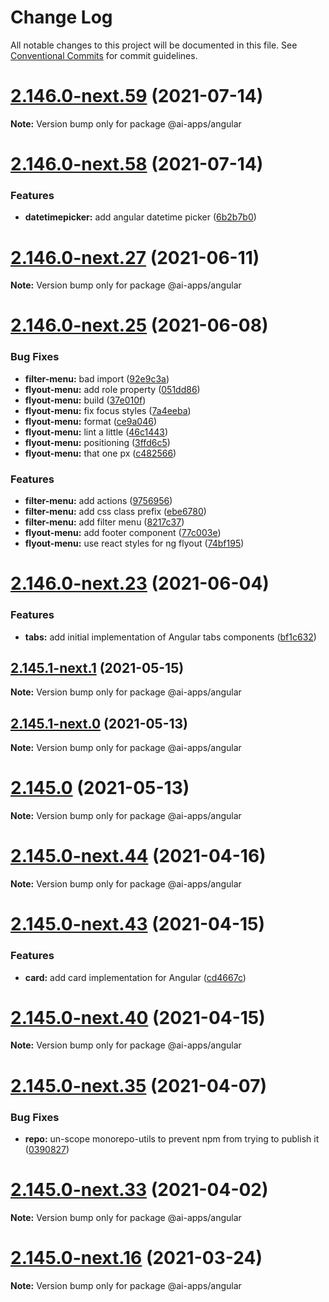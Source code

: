 # Change Log

All notable changes to this project will be documented in this file.
See [Conventional Commits](https://conventionalcommits.org) for commit guidelines.

# [2.146.0-next.59](https://github.com/IBM/carbon-components-angular/compare/v2.146.0-next.58...v2.146.0-next.59) (2021-07-14)

**Note:** Version bump only for package @ai-apps/angular





# [2.146.0-next.58](https://github.com/IBM/carbon-components-angular/compare/v2.146.0-next.57...v2.146.0-next.58) (2021-07-14)


### Features

* **datetimepicker:** add angular datetime picker ([6b2b7b0](https://github.com/IBM/carbon-components-angular/commit/6b2b7b00073a7ee7cfb73747ac36965fc25cc49e))





# [2.146.0-next.27](https://github.com/IBM/carbon-components-angular/compare/v2.146.0-next.26...v2.146.0-next.27) (2021-06-11)

**Note:** Version bump only for package @ai-apps/angular





# [2.146.0-next.25](https://github.com/IBM/carbon-components-angular/compare/v2.146.0-next.24...v2.146.0-next.25) (2021-06-08)


### Bug Fixes

* **filter-menu:** bad import ([92e9c3a](https://github.com/IBM/carbon-components-angular/commit/92e9c3a2858b8eac0733b5da270f2b568a65eebc))
* **flyout-menu:** add role property ([051dd86](https://github.com/IBM/carbon-components-angular/commit/051dd86f91f259edb28bc38ee584f40666b1fb63))
* **flyout-menu:** build ([37e010f](https://github.com/IBM/carbon-components-angular/commit/37e010f9c6c87526b0f6a2f0ccb2e7f99a68aeea))
* **flyout-menu:** fix focus styles ([7a4eeba](https://github.com/IBM/carbon-components-angular/commit/7a4eeba57605f4fb87bf344758b33c8331e43015))
* **flyout-menu:** format ([ce9a046](https://github.com/IBM/carbon-components-angular/commit/ce9a046158c0cc4b923fa5db5e522d6b33f4c828))
* **flyout-menu:** lint a little ([46c1443](https://github.com/IBM/carbon-components-angular/commit/46c14430f1541f631d48a2a2ec77e206236c049c))
* **flyout-menu:** positioning ([3ffd6c5](https://github.com/IBM/carbon-components-angular/commit/3ffd6c5be4db6124787847d5cffc824c7e7e4f6b))
* **flyout-menu:** that one px ([c482566](https://github.com/IBM/carbon-components-angular/commit/c48256626edcba2421c1749c9518d8376b275e1e))


### Features

* **filter-menu:** add actions ([9756956](https://github.com/IBM/carbon-components-angular/commit/9756956107ba975e423db3ce2cb47f26cde41486))
* **filter-menu:** add css class prefix ([ebe6780](https://github.com/IBM/carbon-components-angular/commit/ebe6780eeb36ed274122a8ef99a19ba9dcc7d746))
* **filter-menu:** add filter menu ([8217c37](https://github.com/IBM/carbon-components-angular/commit/8217c376cf6a924c9c5c72d30b3410b50ecd03b2))
* **flyout-menu:** add footer component ([77c003e](https://github.com/IBM/carbon-components-angular/commit/77c003e6463667b72100b8d50511b5a6b574afa9))
* **flyout-menu:** use react styles for ng flyout ([74bf195](https://github.com/IBM/carbon-components-angular/commit/74bf195df67743d7c14df2d86c910c69bab819c1))





# [2.146.0-next.23](https://github.com/IBM/carbon-components-angular/compare/v2.146.0-next.22...v2.146.0-next.23) (2021-06-04)


### Features

* **tabs:** add initial implementation of Angular tabs components ([bf1c632](https://github.com/IBM/carbon-components-angular/commit/bf1c632c93e7ac6ab8870143df7e5069d7108710))





## [2.145.1-next.1](https://github.com/IBM/carbon-components-angular/compare/v2.145.1-next.0...v2.145.1-next.1) (2021-05-15)

**Note:** Version bump only for package @ai-apps/angular





## [2.145.1-next.0](https://github.com/IBM/carbon-components-angular/compare/v2.145.0...v2.145.1-next.0) (2021-05-13)

**Note:** Version bump only for package @ai-apps/angular





# [2.145.0](https://github.com/IBM/carbon-components-angular/compare/v2.145.0-next.82...v2.145.0) (2021-05-13)

**Note:** Version bump only for package @ai-apps/angular





# [2.145.0-next.44](https://github.com/IBM/carbon-components-angular/compare/v2.145.0-next.43...v2.145.0-next.44) (2021-04-16)

**Note:** Version bump only for package @ai-apps/angular





# [2.145.0-next.43](https://github.com/IBM/carbon-components-angular/compare/v2.145.0-next.42...v2.145.0-next.43) (2021-04-15)


### Features

* **card:** add card implementation for Angular ([cd4667c](https://github.com/IBM/carbon-components-angular/commit/cd4667c844c07dd1e6e4102181df5dd9c4684be3))





# [2.145.0-next.40](https://github.com/IBM/carbon-components-angular/compare/v2.145.0-next.39...v2.145.0-next.40) (2021-04-15)

**Note:** Version bump only for package @ai-apps/angular





# [2.145.0-next.35](https://github.com/IBM/carbon-components-angular/compare/v2.145.0-next.34...v2.145.0-next.35) (2021-04-07)


### Bug Fixes

* **repo:** un-scope monorepo-utils to prevent npm from trying to publish it ([0390827](https://github.com/IBM/carbon-components-angular/commit/03908279d7b2a5f4b69ee38cfe7f27c9ac515150))





# [2.145.0-next.33](https://github.com/IBM/carbon-components-angular/compare/v2.145.0-next.32...v2.145.0-next.33) (2021-04-02)

**Note:** Version bump only for package @ai-apps/angular





# [2.145.0-next.16](https://github.com/IBM/carbon-components-angular/compare/v2.145.0-next.15...v2.145.0-next.16) (2021-03-24)

**Note:** Version bump only for package @ai-apps/angular
